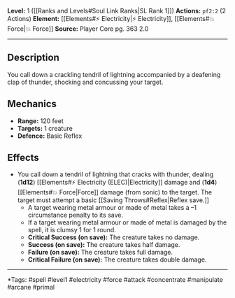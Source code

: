 **Level:** 1 ([[Ranks and Levels#Soul Link Ranks|SL Rank 1]])
**Actions:** `pf2:2` (2 Actions)
**Element:** [[Elements#⚡ Electricity|⚡ Electricity]], [[Elements#💥 Force|💥 Force]]
**Source:** Player Core pg. 363 2.0

---

## Description

You call down a crackling tendril of lightning accompanied by a deafening clap of thunder, shocking and concussing your target.

## Mechanics

-   **Range:** 120 feet
-   **Targets:** 1 creature
-   **Defence:** Basic Reflex

## Effects

-   You call down a tendril of lightning that cracks with thunder, dealing \(**1d12**\) [[Elements#⚡ Electricity (ELEC)|Electricity]] damage and \(**1d4**\) [[Elements#💥 Force|Force]] damage (from sonic) to the target. The target must attempt a basic [[Saving Throws#Reflex|Reflex save.]]
    -   A target wearing metal armour or made of metal takes a –1 circumstance penalty to its save.
    -   If a target wearing metal armour or made of metal is damaged by the spell, it is clumsy 1 for 1 round.
    -   **Critical Success (on save):** The creature takes no damage.
    -   **Success (on save):** The creature takes half damage.
    -   **Failure (on save):** The creature takes full damage.
    -   **Critical Failure (on save):** The creature takes double damage.

---
*Tags: #spell #level1 #electricity #force #attack #concentrate #manipulate #arcane #primal
